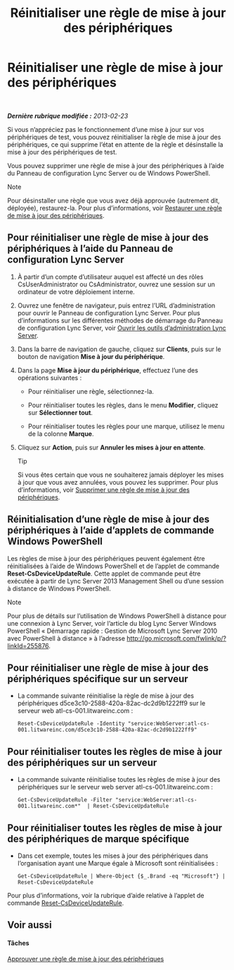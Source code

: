 ﻿---
title: Réinitialiser une règle de mise à jour des périphériques
TOCTitle: Réinitialiser une règle de mise à jour des périphériques
ms:assetid: d1f597e7-dffd-4756-af07-10613a5d8729
ms:mtpsurl: https://technet.microsoft.com/fr-fr/library/JJ994069(v=OCS.15)
ms:contentKeyID: 53095533
ms.date: 05/20/2016
mtps_version: v=OCS.15
ms.translationtype: HT
---

# Réinitialiser une règle de mise à jour des périphériques

 

_**Dernière rubrique modifiée :** 2013-02-23_

Si vous n’appréciez pas le fonctionnement d’une mise à jour sur vos périphériques de test, vous pouvez réinitialiser la règle de mise à jour des périphériques, ce qui supprime l’état en attente de la règle et désinstalle la mise à jour des périphériques de test.

Vous pouvez supprimer une règle de mise à jour des périphériques à l’aide du Panneau de configuration Lync Server ou de Windows PowerShell.

> [!note]  
> Pour désinstaller une règle que vous avez déjà approuvée (autrement dit, déployée), restaurez-la. Pour plus d’informations, voir <a href="lync-server-2013-restore-a-device-update-rule.md">Restaurer une règle de mise à jour des périphériques</a>.

## Pour réinitialiser une règle de mise à jour des périphériques à l’aide du Panneau de configuration Lync Server

1.  À partir d’un compte d’utilisateur auquel est affecté un des rôles CsUserAdministrator ou CsAdministrator, ouvrez une session sur un ordinateur de votre déploiement interne.

2.  Ouvrez une fenêtre de navigateur, puis entrez l’URL d’administration pour ouvrir le Panneau de configuration Lync Server. Pour plus d’informations sur les différentes méthodes de démarrage du Panneau de configuration Lync Server, voir [Ouvrir les outils d’administration Lync Server](lync-server-2013-open-lync-server-administrative-tools.md).

3.  Dans la barre de navigation de gauche, cliquez sur **Clients**, puis sur le bouton de navigation **Mise à jour du périphérique**.

4.  Dans la page **Mise à jour du périphérique**, effectuez l’une des opérations suivantes :
    
      - Pour réinitialiser une règle, sélectionnez-la.
    
      - Pour réinitialiser toutes les règles, dans le menu **Modifier**, cliquez sur **Sélectionner tout**.
    
      - Pour réinitialiser toutes les règles pour une marque, utilisez le menu de la colonne **Marque**.

5.  Cliquez sur **Action**, puis sur **Annuler les mises à jour en attente**.
    
    > [!tip]  
    > Si vous êtes certain que vous ne souhaiterez jamais déployer les mises à jour que vous avez annulées, vous pouvez les supprimer. Pour plus d’informations, voir <a href="lync-server-2013-remove-a-device-update-rule.md">Supprimer une règle de mise à jour des périphériques</a>.

## Réinitialisation d’une règle de mise à jour des périphériques à l’aide d’applets de commande Windows PowerShell

Les règles de mise à jour des périphériques peuvent également être réinitialisées à l’aide de Windows PowerShell et de l’applet de commande **Reset-CsDeviceUpdateRule**. Cette applet de commande peut être exécutée à partir de Lync Server 2013 Management Shell ou d’une session à distance de Windows PowerShell.

> [!note]  
> Pour plus de détails sur l’utilisation de Windows PowerShell à distance pour une connexion à Lync Server, voir l’article du blog Lync Server Windows PowerShell « Démarrage rapide : Gestion de Microsoft Lync Server 2010 avec PowerShell à distance » à l’adresse <a href="http://go.microsoft.com/fwlink/p/?linkid=255876">http://go.microsoft.com/fwlink/p/?linkId=255876</a>.

## Pour réinitialiser une règle de mise à jour des périphériques spécifique sur un serveur

  - La commande suivante réinitialise la règle de mise à jour des périphériques d5ce3c10-2588-420a-82ac-dc2d9b1222ff9 sur le serveur web atl-cs-001.litwareinc.com :
    
        Reset-CsDeviceUpdateRule -Identity "service:WebServer:atl-cs-001.litwareinc.com/d5ce3c10-2588-420a-82ac-dc2d9b1222ff9"

## Pour réinitialiser toutes les règles de mise à jour des périphériques sur un serveur

  - La commande suivante réinitialise toutes les règles de mise à jour des périphériques sur le serveur web server atl-cs-001.litwareinc.com :
    
        Get-CsDeviceUpdateRule -Filter "service:WebServer:atl-cs-001.litwareinc.com*"  | Reset-CsDeviceUpdateRule

## Pour réinitialiser toutes les règles de mise à jour des périphériques de marque spécifique

  - Dans cet exemple, toutes les mises à jour des périphériques dans l’organisation ayant une Marque égale à Microsoft sont réinitialisées :
    
        Get-CsDeviceUpdateRule | Where-Object {$_.Brand -eq "Microsoft"} | Reset-CsDeviceUpdateRule

Pour plus d’informations, voir la rubrique d’aide relative à l’applet de commande [Reset-CsDeviceUpdateRule](https://docs.microsoft.com/en-us/powershell/module/skype/Reset-CsDeviceUpdateRule).

## Voir aussi

#### Tâches

[Approuver une règle de mise à jour des périphériques](lync-server-2013-approve-a-device-update-rule.md)

